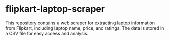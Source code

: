 # flipkart-laptop-scraper
This repository contains a web scraper for extracting laptop information from Flipkart, including laptop name, price, and ratings. The data is stored in a CSV file for easy access and analysis.

